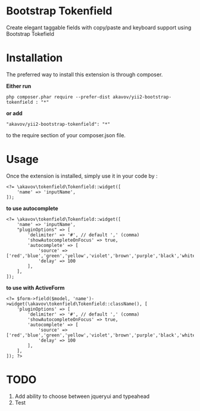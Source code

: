 Bootstrap Tokenfield
====================
Create elegant taggable fields with copy/paste and keyboard support using Bootstrap Tokefield

Installation
===================

The preferred way to install this extension is through composer.

**Either run**
```
php composer.phar require --prefer-dist akavov/yii2-bootstrap-tokenfield : "*"
```
**or add**
```
"akavov/yii2-bootstrap-tokenfield": "*"
```

to the require section of your composer.json file.

Usage
=================
Once the extension is installed, simply use it in your code by :
```
<?= \akavov\tokenfield\Tokenfield::widget([
    'name' => 'inputName',
]);
```

**to use autocomplete**
```
<?= \akavov\tokenfield\Tokenfield::widget([
    'name' => 'inputName',
    "pluginOptions" => [
        'delimiter' => '#', // default ',' (comma)
        'showAutocompleteOnFocus' => true,
        'autocomplete' => [
            'source' => ['red','blue','green','yellow','violet','brown','purple','black','white'],
            'delay' => 100
        ],
    ],
]);
```

**to use with ActiveForm**

```
<?= $form->field($model, 'name')->widget(\akavov\tokenfield\Tokenfield::className(), [
    'pluginOptions' => [
        'delimiter' => '#', // default ',' (comma)
        'showAutocompleteOnFocus' => true,
        'autocomplete' => [
            'source' => ['red','blue','green','yellow','violet','brown','purple','black','white'],
            'delay' => 100
        ],
    ],
]); ?>
```

TODO
=============================
1. Add ability to choose between jqueryui and typeahead
2. Test
